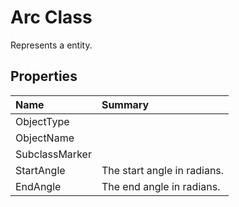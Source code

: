 # Arc Class

Represents a <see cref="T:ACadSharp.Entities.Arc" /> entity.

## Properties

| Name | Summary | 
| :- | :- | 
| ObjectType |  | 
| ObjectName |  | 
| SubclassMarker |  | 
| StartAngle | The start angle in radians. | 
| EndAngle | The end angle in radians.  | 

